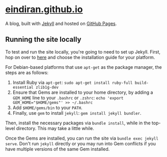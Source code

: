 # [eindiran.github.io](https://www.unadulterated-faff.com)
A blog, built with [Jekyll](https://jekyllrb.com) and hosted on [GitHub Pages](https://pages.github.com/).


## Running the site locally

To test and run the site locally, you're going to need to set up Jekyll. First, hop on over to [here](https://jekyllrb.com/docs/installation/) and choose the installation guide for your platform.

For Debian-based platforms that use `apt-get` as the package manager, the steps are as follows:

1. Install Ruby via `apt-get`: `sudo apt-get install ruby-full build-essential zlib1g-dev`
2. Ensure that Gems are installed to your home directory, by adding a `GEM_HOME` line to your `.bashrc` or `.zshrc`: `echo 'export GEM_HOME="$HOME/gems"' >> ~/.bashrc`
3. Add `$HOME/gems/bin` to your `PATH`.
4. Finally, use `gem` to install `jekyll`: `gem install jekyll bundler`.

Then, install the necessary packages via `bundle install`, while in the top-level directory. This may take a little while.

Once the Gems are installed, you can run the site via `bundle exec jekyll serve`. Don't run `jekyll` directly or you may run into Gem conflicts if you have multiple versions of the same Gem installed.
